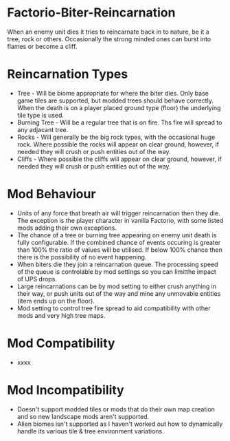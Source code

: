 # Factorio-Biter-Reincarnation

When an enemy unit dies it tries to reincarnate back in to nature, be it a tree, rock or others. Occasionally the strong minded ones can burst into flames or become a cliff.

Reincarnation Types
===============

- Tree - Will be biome appropriate for where the biter dies. Only base game tiles are supported, but modded trees should behave correctly. When the death is on a player placed ground type (floor) the underlying tile type is used.
- Burning Tree - Will be a regular tree that is on fire. Ths fire will spread to any adjacant tree.
- Rocks - Will generally be the big rock types, with the occasional huge rock. Where possible the rocks will appear on clear ground, however, if needed they will crush or push entities out of the way.
- Cliffs - Where possible the cliffs will appear on clear ground, however, if needed they will crush or push entities out of the way.

Mod Behaviour
===============

- Units of any force that breath air will trigger reincarnation then they die. The exception is the player character in vanilla Factorio, with some listed mods adding their own exceptions.
- The chance of a tree or burning tree appearing on enemy unit death is fully configurable. If the combined chance of events occuring is greater than 100% the ratio of values will be utilised. If below 100% chance then there is the possibility of no event happening.
- When biters die they join a reincarnation queue. The processing speed of the queue is controlable by mod settings so you can limitthe impact of UPS drops.
- Large reincarnations can be by mod setting to either crush anything in their way, or push units out of the way and mine any unmovable entities (item ends up on the floor).
- Mod setting to control tree fire spread to aid compatibility with other mods and very high tree maps.

Mod Compatibility
===============
- xxxx

Mod Incompatibility
==============
- Doesn't support modded tiles or mods that do their own map creation and so new landscape mods aren't supported.
- Alien biomes isn't supported as I haven't worked out how to dynamically handle its various tile & tree environment variations.